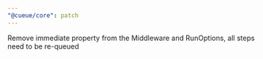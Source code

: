 ```yaml
---
"@cueue/core": patch
---
```


Remove immediate property from the Middleware and RunOptions, all steps need to be re-queued
